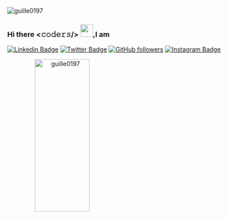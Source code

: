 <!-- **Guille0197/Guille0197** is a ✨ _special_ ✨ repository because its `README.md` (this file) appears on your GitHub profile. -->

<!-- Count Visitors-->
<span align="left"> <img src="https://komarev.com/ghpvc/?username=guille0197&label=Profile%20views&color=0e75b6&style=flat" alt="guille0197" /> </span>

<!-- Title & Banner -->
### Hi there <𝚌𝚘𝚍𝚎𝚛𝚜/> <img src="https://github.com/TheDudeThatCode/TheDudeThatCode/blob/master/Assets/Hi.gif" width="29px">,I am 
<!--![1](https://res.cloudinary.com/guillermo/image/upload/v1605152855/BannerGithubGuille0197_zgcgh4.png)-->

<!-- Social Media-->
[![Linkedin Badge](https://img.shields.io/badge/-Guillermo%20Navarro-blue?style=social&logo=Linkedin&logoColor=blue&link=https://bit.ly/368gxcL)](https://bit.ly/368gxcL)
[![Twitter Badge](http://img.shields.io/badge/-@gan01_97-1ca0f1?style=social&logo=twitter&logoColor=blue&link=https://twitter.com/gan01_97)](https://twitter.com/gan01_97) 
[![GitHub followers](https://img.shields.io/github/followers/VedantKhairnar?label=Follow&style=social)](https://github.com/Guille0197/?tab=follow)
[![Instagram Badge](https://img.shields.io/badge/-gan01_97-blue?style=social&logo=Instagram&link=https://www.instagram.com/gan01_97/)](https://www.instagram.com/gan01_97/) 



<!-- Chart -->
<div align="center">
    <img align="left" src="https://github-readme-stats.vercel.app/api/top-langs?username=guille0197&show_icons=true&locale=en&layout=compact" width="50%" height="30%" alt="guille0197" /> 
</div>
